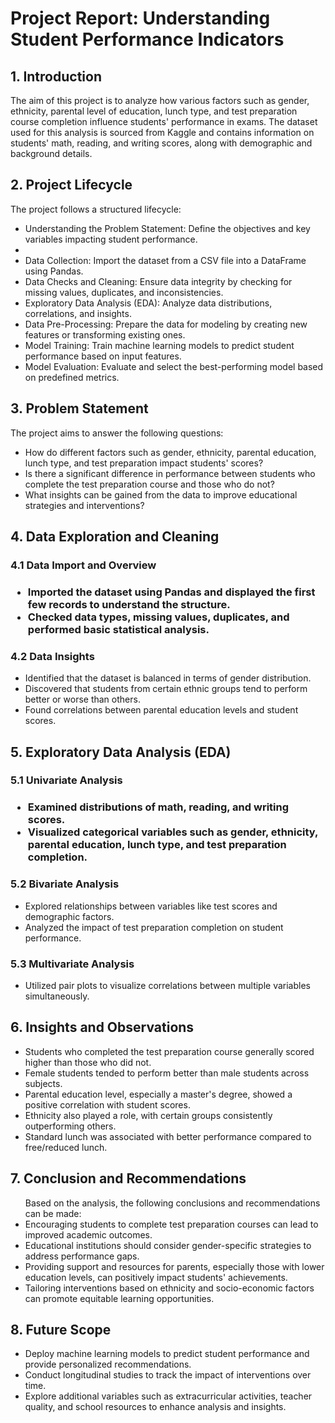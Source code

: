 <h1>Project Report: Understanding Student Performance Indicators</h1>

<h2>1. Introduction</h2>
The aim of this project is to analyze how various factors such as gender, ethnicity, parental level of education, lunch type, and test preparation course completion influence students' performance in exams. The dataset used for this analysis is sourced from Kaggle and contains information on students' math, reading, and writing scores, along with demographic and background details.

<h2>2. Project Lifecycle</h2>
The project follows a structured lifecycle:

<ul>
<li>Understanding the Problem Statement: Define the objectives and key variables impacting student performance.<li>
<li>Data Collection: Import the dataset from a CSV file into a DataFrame using Pandas.</li>
<li>Data Checks and Cleaning: Ensure data integrity by checking for missing values, duplicates, and inconsistencies.</li>
<li>Exploratory Data Analysis (EDA): Analyze data distributions, correlations, and insights.</li>
<li>Data Pre-Processing: Prepare the data for modeling by creating new features or transforming existing ones.</li>
<li>Model Training: Train machine learning models to predict student performance based on input features.</li>
<li>Model Evaluation: Evaluate and select the best-performing model based on predefined metrics.</li>
</ul>

<h2>3. Problem Statement</h2>
The project aims to answer the following questions:

<ul>
<li>How do different factors such as gender, ethnicity, parental education, lunch type, and test preparation impact students' scores?</li>
<li>Is there a significant difference in performance between students who complete the test preparation course and those who do not?</li>
<li>What insights can be gained from the data to improve educational strategies and interventions?</li>
</ul>

<h2>4. Data Exploration and Cleaning</h2>
<h3>4.1 Data Import and Overview<h3>
<ul>
<li>Imported the dataset using Pandas and displayed the first few records to understand the structure.</li>
<li>Checked data types, missing values, duplicates, and performed basic statistical analysis.</li>
</ul>
<h3>4.2 Data Insights</h3>
<ul>
<li>Identified that the dataset is balanced in terms of gender distribution.</li>
<li>Discovered that students from certain ethnic groups tend to perform better or worse than others.</li>
<li>Found correlations between parental education levels and student scores.</li>
</ul>
<h2>5. Exploratory Data Analysis (EDA)</h2>
<h3>5.1 Univariate Analysis<h3>
<ul>
<li>Examined distributions of math, reading, and writing scores.</li>
<li>Visualized categorical variables such as gender, ethnicity, parental education, lunch type, and test preparation completion.</li>
</ul>
<h3>5.2 Bivariate Analysis</h3>
<ul>
<li>Explored relationships between variables like test scores and demographic factors.</li>
<li>Analyzed the impact of test preparation completion on student performance.</li>
</ul>
<h3>5.3 Multivariate Analysis</h3>
<ul>
<li>Utilized pair plots to visualize correlations between multiple variables simultaneously.</li>
</ul>
<h2>6. Insights and Observations</h2>
<ul>
<li>Students who completed the test preparation course generally scored higher than those who did not.</li>
<li>Female students tended to perform better than male students across subjects.</li>
<li>Parental education level, especially a master's degree, showed a positive correlation with student scores.</li>
<li>Ethnicity also played a role, with certain groups consistently outperforming others.</li>
<li>Standard lunch was associated with better performance compared to free/reduced lunch.</li>
</ul>
<h2>7. Conclusion and Recommendations</h2>
<ul>
Based on the analysis, the following conclusions and recommendations can be made:
<li>Encouraging students to complete test preparation courses can lead to improved academic outcomes.</li>
<li>Educational institutions should consider gender-specific strategies to address performance gaps.</li>
<li>Providing support and resources for parents, especially those with lower education levels, can positively impact students' achievements.</li>
<li>Tailoring interventions based on ethnicity and socio-economic factors can promote equitable learning opportunities.</li>
</ul>
<h2>8. Future Scope</h2>
<ul>
<li>Deploy machine learning models to predict student performance and provide personalized recommendations.</li>
<li>Conduct longitudinal studies to track the impact of interventions over time.</li>
<li>Explore additional variables such as extracurricular activities, teacher quality, and school resources to enhance analysis and insights.</li>
</ul>
